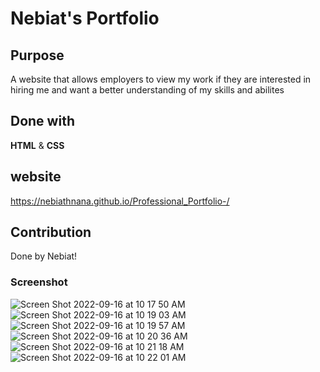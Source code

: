 # Nebiat's Portfolio

## Purpose
A website that allows employers to view my work if they are interested in hiring me and want a better understanding of my skills and abilites

## **Done** with
**HTML** & 
**CSS**

## website

https://nebiathnana.github.io/Professional_Portfolio-/

## **Contribution**

Done by Nebiat!

### Screenshot
![Screen Shot 2022-09-16 at 10 17 50 AM](https://user-images.githubusercontent.com/104470467/190661811-b0216036-9e7c-4a17-a4de-7d3d30e247e9.png)
![Screen Shot 2022-09-16 at 10 19 03 AM](https://user-images.githubusercontent.com/104470467/190661837-f9a22f6f-fed3-447b-8af8-234a9a09d8ab.png)
![Screen Shot 2022-09-16 at 10 19 57 AM](https://user-images.githubusercontent.com/104470467/190661867-ef057f71-4650-4f9a-8934-6ff023fd6837.png)
![Screen Shot 2022-09-16 at 10 20 36 AM](https://user-images.githubusercontent.com/104470467/190661895-b0f712ba-7baf-48f7-ab1f-73959bf29aa4.png)
![Screen Shot 2022-09-16 at 10 21 18 AM](https://user-images.githubusercontent.com/104470467/190661923-a3f45360-dfd8-476d-80c3-cc66f458c5f0.png)
![Screen Shot 2022-09-16 at 10 22 01 AM](https://user-images.githubusercontent.com/104470467/190661951-e049eb5c-ae0c-4be8-afcb-a2365da71a5c.png)
